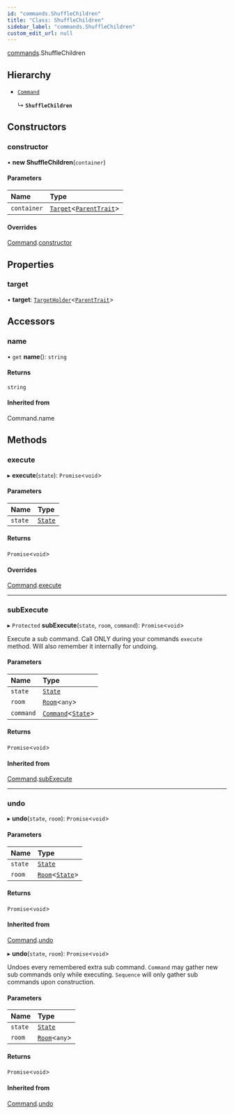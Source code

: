 ```yaml
---
id: "commands.ShuffleChildren"
title: "Class: ShuffleChildren"
sidebar_label: "commands.ShuffleChildren"
custom_edit_url: null
---
```


[commands](../namespaces/commands.md).ShuffleChildren

## Hierarchy

- [`Command`](Command.md)

  ↳ **`ShuffleChildren`**

## Constructors

### constructor

• **new ShuffleChildren**(`container`)

#### Parameters

| Name | Type |
| :------ | :------ |
| `container` | [`Target`](../modules.md#target)<[`ParentTrait`](traits.ParentTrait.md)\> |

#### Overrides

[Command](Command.md).[constructor](Command.md#constructor)

## Properties

### target

• **target**: [`TargetHolder`](TargetHolder.md)<[`ParentTrait`](traits.ParentTrait.md)\>

## Accessors

### name

• `get` **name**(): `string`

#### Returns

`string`

#### Inherited from

Command.name

## Methods

### execute

▸ **execute**(`state`): `Promise`<`void`\>

#### Parameters

| Name | Type |
| :------ | :------ |
| `state` | [`State`](State.md) |

#### Returns

`Promise`<`void`\>

#### Overrides

[Command](Command.md).[execute](Command.md#execute)

___

### subExecute

▸ `Protected` **subExecute**(`state`, `room`, `command`): `Promise`<`void`\>

Execute a sub command.
Call ONLY during your commands `execute` method.
Will also remember it internally for undoing.

#### Parameters

| Name | Type |
| :------ | :------ |
| `state` | [`State`](State.md) |
| `room` | [`Room`](Room.md)<`any`\> |
| `command` | [`Command`](Command.md)<[`State`](State.md)\> |

#### Returns

`Promise`<`void`\>

#### Inherited from

[Command](Command.md).[subExecute](Command.md#subexecute)

___

### undo

▸ **undo**(`state`, `room`): `Promise`<`void`\>

#### Parameters

| Name | Type |
| :------ | :------ |
| `state` | [`State`](State.md) |
| `room` | [`Room`](Room.md)<[`State`](State.md)\> |

#### Returns

`Promise`<`void`\>

#### Inherited from

[Command](Command.md).[undo](Command.md#undo)

▸ **undo**(`state`, `room`): `Promise`<`void`\>

Undoes every remembered extra sub command.
`Command` may gather new sub commands only while executing.
`Sequence` will only gather sub commands upon construction.

#### Parameters

| Name | Type |
| :------ | :------ |
| `state` | [`State`](State.md) |
| `room` | [`Room`](Room.md)<`any`\> |

#### Returns

`Promise`<`void`\>

#### Inherited from

[Command](Command.md).[undo](Command.md#undo)
